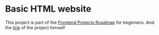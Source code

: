 # Basic HTML website

This project is part of the [Frontend Projects Roadmap](https://roadmap.sh/frontend/projects) for beginners. And the [link](https://roadmap.sh/projects/basic-html-website) of the project himself 
